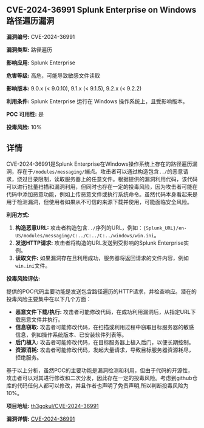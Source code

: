 ## CVE-2024-36991 Splunk Enterprise on Windows 路径遍历漏洞

**漏洞编号:** CVE-2024-36991

**漏洞类型:** 路径遍历

**影响应用:** Splunk Enterprise

**危害等级:** 高危，可能导致敏感文件读取

**影响版本:** 9.0.x (< 9.0.10), 9.1.x (< 9.1.5), 9.2.x (< 9.2.2)

**利用条件:** Splunk Enterprise 运行在 Windows 操作系统上，且受影响版本。

**POC 可用性:** 是

**投毒风险:** 10%

## 详情

CVE-2024-36991是Splunk Enterprise在Windows操作系统上存在的路径遍历漏洞，存在于`/modules/messaging/`端点。攻击者可以通过构造包含`../`的恶意请求，绕过目录限制，读取服务器上的任意文件。根据提供的漏洞利用代码，该代码可以进行批量扫描和漏洞利用，但同时也存在一定的投毒风险，因为攻击者可能在代码中添加恶意功能，例如上传恶意文件或执行系统命令。虽然代码本身看起来是用于检测漏洞，但使用者如果从不可信的来源下载并使用，可能面临安全风险。

**利用方式:**

1.  **构造恶意URL:** 攻击者构造包含`../`序列的URL，例如：`{Splunk_URL}/en-US/modules/messaging/C:../C:../C:../windows/win.ini`。
2.  **发送HTTP请求:** 攻击者将构造的URL发送到受影响的Splunk Enterprise实例。
3.  **读取文件:** 如果漏洞存在且利用成功，服务器将返回请求的文件内容，例如`win.ini`文件。

**投毒风险评估:**

提供的POC代码主要功能是发送包含路径遍历的HTTP请求，并检查响应。潜在的投毒风险主要集中在以下几个方面：

*   **恶意文件下载/执行:** 攻击者可能修改代码，在成功利用漏洞后，从指定URL下载恶意文件并执行。
*   **信息窃取:** 攻击者可能修改代码，在扫描或利用过程中窃取目标服务器的敏感信息，例如操作系统版本、已安装软件列表等。
*   **后门植入:** 攻击者可能修改代码，在目标服务器上植入后门，以便长期控制。
*   **资源消耗:** 攻击者可能修改代码，发起大量请求，导致目标服务器资源耗尽，拒绝服务。

基于以上分析，虽然POC的主要功能是漏洞检测和利用，但由于代码的开源性，攻击者可以对其进行修改和二次分发，因此存在一定的投毒风险。考虑到github仓库的代码任何人都可以修改，并且作者也声明了免责声明,所以判断投毒风险为10%。

**项目地址:** [th3gokul/CVE-2024-36991](https://github.com/th3gokul/CVE-2024-36991)

**漏洞详情:** [CVE-2024-36991](https://nvd.nist.gov/vuln/detail/CVE-2024-36991)